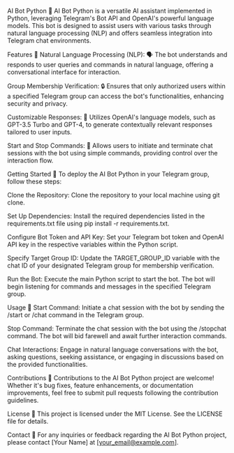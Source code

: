 AI Bot Python 🤖
AI Bot Python is a versatile AI assistant implemented in Python, leveraging Telegram's Bot API and OpenAI's powerful language models. This bot is designed to assist users with various tasks through natural language processing (NLP) and offers seamless integration into Telegram chat environments.

Features 🚀
Natural Language Processing (NLP): 🗣️ The bot understands and responds to user queries and commands in natural language, offering a conversational interface for interaction.

Group Membership Verification: 🔒 Ensures that only authorized users within a specified Telegram group can access the bot's functionalities, enhancing security and privacy.

Customizable Responses: 🎨 Utilizes OpenAI's language models, such as GPT-3.5 Turbo and GPT-4, to generate contextually relevant responses tailored to user inputs.

Start and Stop Commands: 🛑 Allows users to initiate and terminate chat sessions with the bot using simple commands, providing control over the interaction flow.

Getting Started 🏁
To deploy the AI Bot Python in your Telegram group, follow these steps:

Clone the Repository: Clone the repository to your local machine using git clone.

Set Up Dependencies: Install the required dependencies listed in the requirements.txt file using pip install -r requirements.txt.

Configure Bot Token and API Key: Set your Telegram bot token and OpenAI API key in the respective variables within the Python script.

Specify Target Group ID: Update the TARGET_GROUP_ID variable with the chat ID of your designated Telegram group for membership verification.

Run the Bot: Execute the main Python script to start the bot. The bot will begin listening for commands and messages in the specified Telegram group.

Usage 🤔
Start Command: Initiate a chat session with the bot by sending the /start or /chat command in the Telegram group.

Stop Command: Terminate the chat session with the bot using the /stopchat command. The bot will bid farewell and await further interaction commands.

Chat Interactions: Engage in natural language conversations with the bot, asking questions, seeking assistance, or engaging in discussions based on the provided functionalities.

Contributions 🤝
Contributions to the AI Bot Python project are welcome! Whether it's bug fixes, feature enhancements, or documentation improvements, feel free to submit pull requests following the contribution guidelines.

License 📝
This project is licensed under the MIT License. See the LICENSE file for details.

Contact 📧
For any inquiries or feedback regarding the AI Bot Python project, please contact [Your Name] at [your_email@example.com].
